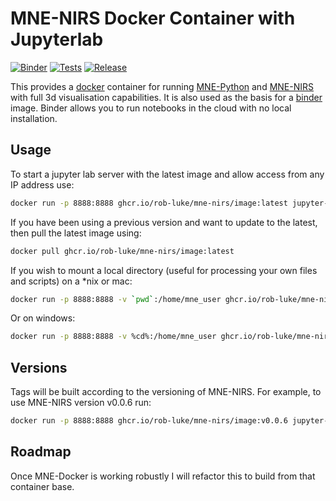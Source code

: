 # MNE-NIRS Docker Container with Jupyterlab

[![Binder](https://mybinder.org/badge_logo.svg)](https://mybinder.org/v2/gh/rob-luke/mne-nirs-docker/HEAD)
[![Tests](https://github.com/rob-luke/mne-nirs-docker/actions/workflows/main.yml/badge.svg)](https://github.com/rob-luke/mne-nirs-docker/actions/workflows/main.yml)
[![Release](https://github.com/rob-luke/mne-nirs-docker/actions/workflows/release.yml/badge.svg)](https://github.com/rob-luke/mne-nirs-docker/actions/workflows/release.yml)

This provides a [docker](https://docs.docker.com/get-docker/) container for running [MNE-Python](https://mne.tools/stable/index.html) and [MNE-NIRS](https://mne.tools/mne-nirs/master/index.html) with full 3d visualisation capabilities.
It is also used as the basis for a [binder](https://mybinder.org/) image. Binder allows you to run notebooks in the cloud with no local installation.

## Usage

To start a jupyter lab server with the latest image and allow access from any IP address use:

```bash
docker run -p 8888:8888 ghcr.io/rob-luke/mne-nirs/image:latest jupyter-lab --ip="*"
```

If you have been using a previous version and want to update to the latest, then pull the latest image using:

```bash
docker pull ghcr.io/rob-luke/mne-nirs/image:latest
```

If you wish to mount a local directory (useful for processing your own files and scripts) on a \*nix or mac:

```bash
docker run -p 8888:8888 -v `pwd`:/home/mne_user ghcr.io/rob-luke/mne-nirs/image jupyter-lab --ip="*"
```

Or on windows:
```bash
docker run -p 8888:8888 -v %cd%:/home/mne_user ghcr.io/rob-luke/mne-nirs/image jupyter-lab --ip="*"
```


## Versions

Tags will be built according to the versioning of MNE-NIRS.
For example, to use MNE-NIRS version v0.0.6 run:

```bash
docker run -p 8888:8888 ghcr.io/rob-luke/mne-nirs/image:v0.0.6 jupyter-lab --ip="*"
```


## Roadmap

Once MNE-Docker is working robustly I will refactor this to build from that container base.
